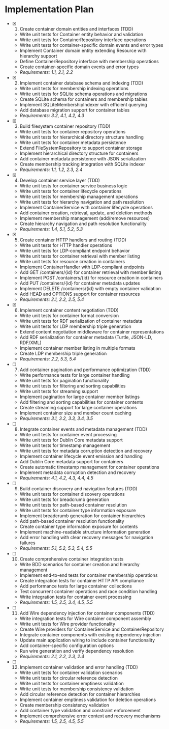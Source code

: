 # Implementation Plan

- [x] 1. Create container domain entities and interfaces (TDD)
  - Write unit tests for Container entity behavior and validation
  - Write unit tests for ContainerRepository interface operations
  - Write unit tests for container-specific domain events and error types
  - Implement Container domain entity extending Resource with hierarchy support
  - Define ContainerRepository interface with membership operations
  - Create container-specific domain events and error types
  - _Requirements: 1.1, 2.1, 2.2_

- [x] 2. Implement container database schema and indexing (TDD)
  - Write unit tests for membership indexing operations
  - Write unit tests for SQLite schema operations and migrations
  - Create SQLite schema for containers and membership tables
  - Implement SQLiteMembershipIndexer with efficient querying
  - Add database migration support for container tables
  - _Requirements: 3.2, 4.1, 4.2, 4.3_

- [x] 3. Build filesystem container repository (TDD)
  - Write unit tests for container repository operations
  - Write unit tests for hierarchical directory structure handling
  - Write unit tests for container metadata persistence
  - Extend FileSystemRepository to support container storage
  - Implement hierarchical directory structure for containers
  - Add container metadata persistence with JSON serialization
  - Create membership tracking integration with SQLite indexer
  - _Requirements: 1.1, 1.2, 2.3, 2.4_

- [x] 4. Develop container service layer (TDD)
  - Write unit tests for container service business logic
  - Write unit tests for container lifecycle operations
  - Write unit tests for membership management operations
  - Write unit tests for hierarchy navigation and path resolution
  - Implement ContainerService with container lifecycle operations
  - Add container creation, retrieval, update, and deletion methods
  - Implement membership management (add/remove resources)
  - Create hierarchy navigation and path resolution functionality
  - _Requirements: 1.4, 5.1, 5.2, 5.3_

- [x] 5. Create container HTTP handlers and routing (TDD)
  - Write unit tests for HTTP handler operations
  - Write unit tests for LDP-compliant endpoint behavior
  - Write unit tests for container retrieval with member listing
  - Write unit tests for resource creation in containers
  - Implement ContainerHandler with LDP-compliant endpoints
  - Add GET /containers/{id} for container retrieval with member listing
  - Implement POST /containers/{id} for resource creation in containers
  - Add PUT /containers/{id} for container metadata updates
  - Implement DELETE /containers/{id} with empty container validation
  - Add HEAD and OPTIONS support for container resources
  - _Requirements: 2.1, 2.2, 2.5, 5.4_

- [x] 6. Implement container content negotiation (TDD)
  - Write unit tests for container format conversion
  - Write unit tests for RDF serialization of container metadata
  - Write unit tests for LDP membership triple generation
  - Extend content negotiation middleware for container representations
  - Add RDF serialization for container metadata (Turtle, JSON-LD, RDF/XML)
  - Implement container member listing in multiple formats
  - Create LDP membership triple generation
  - _Requirements: 2.2, 5.3, 5.4_

- [ ] 7. Add container pagination and performance optimization (TDD)
  - Write performance tests for large container handling
  - Write unit tests for pagination functionality
  - Write unit tests for filtering and sorting capabilities
  - Write unit tests for streaming support
  - Implement pagination for large container member listings
  - Add filtering and sorting capabilities for container contents
  - Create streaming support for large container operations
  - Implement container size and member count caching
  - _Requirements: 3.1, 3.2, 3.3, 3.4, 3.5_

- [ ] 8. Integrate container events and metadata management (TDD)
  - Write unit tests for container event processing
  - Write unit tests for Dublin Core metadata support
  - Write unit tests for timestamp management
  - Write unit tests for metadata corruption detection and recovery
  - Implement container lifecycle event emission and handling
  - Add Dublin Core metadata support for containers
  - Create automatic timestamp management for container operations
  - Implement metadata corruption detection and recovery
  - _Requirements: 4.1, 4.2, 4.3, 4.4, 4.5_

- [ ] 9. Build container discovery and navigation features (TDD)
  - Write unit tests for container discovery operations
  - Write unit tests for breadcrumb generation
  - Write unit tests for path-based container resolution
  - Write unit tests for container type information exposure
  - Implement breadcrumb generation for container hierarchies
  - Add path-based container resolution functionality
  - Create container type information exposure for contents
  - Implement machine-readable structure information generation
  - Add error handling with clear recovery messages for navigation failures
  - _Requirements: 5.1, 5.2, 5.3, 5.4, 5.5_

- [ ] 10. Create comprehensive container integration tests
  - Write BDD scenarios for container creation and hierarchy management
  - Implement end-to-end tests for container membership operations
  - Create integration tests for container HTTP API compliance
  - Add performance tests for large container collections
  - Test concurrent container operations and race condition handling
  - Write integration tests for container event processing
  - _Requirements: 1.5, 2.5, 3.4, 4.5, 5.5_

- [ ] 11. Add Wire dependency injection for container components (TDD)
  - Write integration tests for Wire container component assembly
  - Write unit tests for Wire provider functionality
  - Create Wire providers for ContainerService and ContainerRepository
  - Integrate container components with existing dependency injection
  - Update main application wiring to include container functionality
  - Add container-specific configuration options
  - Run wire generation and verify dependency resolution
  - _Requirements: 2.1, 2.2, 2.3, 2.4_

- [ ] 12. Implement container validation and error handling (TDD)
  - Write unit tests for container validation scenarios
  - Write unit tests for circular reference detection
  - Write unit tests for container emptiness validation
  - Write unit tests for membership consistency validation
  - Add circular reference detection for container hierarchies
  - Implement container emptiness validation for deletion operations
  - Create membership consistency validation
  - Add container type validation and constraint enforcement
  - Implement comprehensive error context and recovery mechanisms
  - _Requirements: 1.5, 2.5, 4.5, 5.5_
